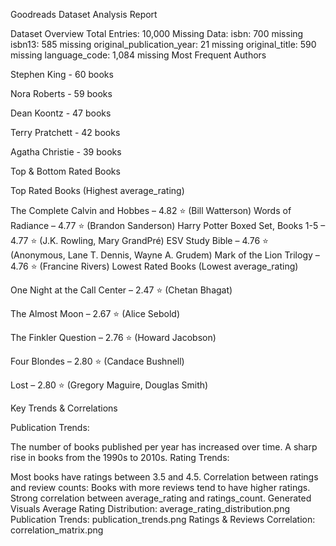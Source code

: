 Goodreads Dataset Analysis Report

Dataset Overview
Total Entries: 10,000
Missing Data:
isbn: 700 missing
isbn13: 585 missing
original_publication_year: 21 missing
original_title: 590 missing
language_code: 1,084 missing
Most Frequent Authors

Stephen King - 60 books

Nora Roberts - 59 books

Dean Koontz - 47 books

Terry Pratchett - 42 books

Agatha Christie - 39 books

Top & Bottom Rated Books

Top Rated Books (Highest average_rating)

The Complete Calvin and Hobbes – 4.82 ⭐ (Bill Watterson)
Words of Radiance – 4.77 ⭐ (Brandon Sanderson)
Harry Potter Boxed Set, Books 1-5 – 4.77 ⭐ (J.K. Rowling, Mary GrandPré)
ESV Study Bible – 4.76 ⭐ (Anonymous, Lane T. Dennis, Wayne A. Grudem)
Mark of the Lion Trilogy – 4.76 ⭐ (Francine Rivers)
Lowest Rated Books (Lowest average_rating)

One Night at the Call Center – 2.47 ⭐ (Chetan Bhagat)

The Almost Moon – 2.67 ⭐ (Alice Sebold)

The Finkler Question – 2.76 ⭐ (Howard Jacobson)

Four Blondes – 2.80 ⭐ (Candace Bushnell)

Lost – 2.80 ⭐ (Gregory Maguire, Douglas Smith)

Key Trends & Correlations

Publication Trends:

The number of books published per year has increased over time.
A sharp rise in books from the 1990s to 2010s.
Rating Trends:

Most books have ratings between 3.5 and 4.5.
Correlation between ratings and review counts:
Books with more reviews tend to have higher ratings.
Strong correlation between average_rating and ratings_count.
Generated Visuals
Average Rating Distribution: average_rating_distribution.png
Publication Trends: publication_trends.png
Ratings & Reviews Correlation: correlation_matrix.png